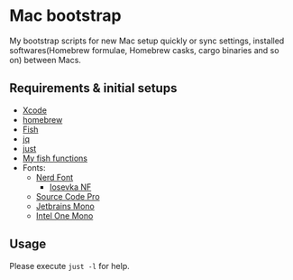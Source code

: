 # Mac bootstrap
My bootstrap scripts for new Mac setup quickly or sync settings, installed softwares(Homebrew formulae, Homebrew casks, cargo binaries and so on) between Macs. 

## Requirements & initial setups
- [Xcode](https://developer.apple.com/xcode/)
- [homebrew](https://brew.sh)
- [Fish](https://fishshell.com)
- [jq](https://stedolan.github.io/jq/)
- [just](https://just.systems)
- [My fish functions](https://github.com/azone/fish-functions)
- Fonts:
  - [Nerd Font](https://www.nerdfonts.com/)
    - [Iosevka NF](https://github.com/ryanoasis/nerd-fonts/tree/master/patched-fonts/Iosevka)
  - [Source Code Pro](https://github.com/adobe-fonts/source-code-pro)
  - [Jetbrains Mono](https://www.jetbrains.com/lp/mono/)
  - [Intel One Mono](https://github.com/intel/intel-one-mono)

## Usage
Please execute `just -l` for help.

